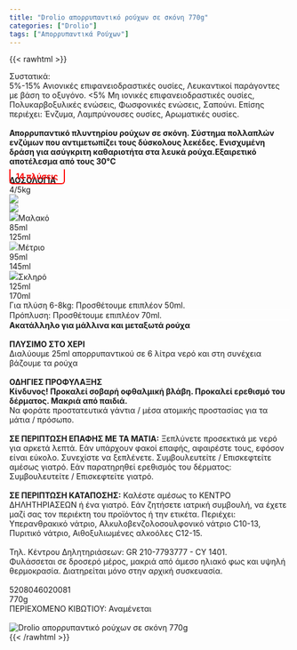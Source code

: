 ```yaml
---
title: "Drolio απορρυπαντικό ρούχων σε σκόνη 770g"
categories: ["Drolio"]
tags: ["Απορρυπαντικά Ρούχων"]
---
```

{{< rawhtml >}}

<div class="sload136"><div class="product"><div id="sistatika">Συστατικά:</div><div class="alltext">5%-15% Ανιονικές επιφανειοδραστικές ουσίες, Λευκαντικοί παράγοντες με βάση το οξυγόνο. &lt;5% Μη ιονικές επιφανειοδραστικές ουσίες, Πολυκαρβοξυλικές ενώσεις, Φωσφονικές ενώσεις, Σαπούνι. Επίσης περιέχει: Ένζυμα, Λαμπρύνουσες ουσίες, Αρωματικές ουσίες.<br><br><strong>Απορρυπαντικό πλυντηρίου ρούχων σε σκόνη. Σύστημα πολλαπλών ενζύμων που αντιμετωπίζει τους δύσκολους λεκέδες. Ενισχυμένη δράση για ασύγκριτη καθαριοτήτα στα λευκά ρούχα.Εξαιρετικό αποτέλεσμα από τους 30°C</strong><br><b style="padding:4px 10px;color:red;border-bottom:2px solid red;border-left:2px solid red;border-right:2px solid red;position:relative;top:10px;border-radius:0 0 6px 6px">14 πλύσεις</b></div><div class="wtab"><div class="whead"><strong>ΔΟΣΟΛΟΓΙΑ</strong></div><div class="wtab2"><div>4/5kg</div><div><img src="/media/icons/blou2.png"></div><div><img src="/media/icons/blou3.png"></div></div><div class="wtab3"><div><img src="/media/icons/drop.png">Μαλακό</div><div>85ml</div><div>125ml</div></div><div class="wtab3"><div><img style="opacity:.7" src="/media/icons/drop.png">Μέτριο</div><div>95ml</div><div>145ml</div></div><div class="wtab3"><div><img src="/media/icons/drop.png">Σκληρό</div><div>125ml</div><div>170ml</div></div><div class="whead" style="border-bottom:1px solid #fff">Για πλύση 6-8kg: Προσθέτουμε επιπλέον 50ml.</div><div class="whead" style="border-bottom:1px solid #fff">Πρόπλυση: Προσθέτουμε επιπλέον 70ml.</div><div class="sfff sp1015 stcenter stred"><strong>Ακατάλληλο για μάλλινα και μεταξωτά ρούχα</strong></div></div><div class="keno">&nbsp;</div><div class="sored stfff stcenter sp1015"><strong>ΠΛΥΣΙΜO ΣΤO ΧΕΡΙ</strong></div><div class="seee sp15 stcenter">Διαλύουμε 25ml απορρυπαντικού σε 6 λίτρα νερό και στη συνέχεια βάζουμε τα ρούχα</div><div class="keno">&nbsp;</div><div class="sred sp1015 stcenter"><strong>ΟΔΗΓΙΕΣ ΠΡΟΦΥΛΑΞΗΣ</strong></div><div class="all2"><strong>Κίνδυνος! Προκαλεί σοβαρή οφθαλμική βλάβη. Προκαλεί ερεθισμό του δέρματος. Μακριά από παιδιά.</strong><br>Να φοράτε προστατευτικά γάντια / μέσα ατομικής προστασίας για τα μάτια / πρόσωπο.<br><br><strong>ΣΕ ΠΕΡΙΠΤΩΣΗ ΕΠΑΦΗΣ ΜΕ ΤΑ ΜΑΤΙΑ:</strong> Ξεπλύνετε προσεκτικά με νερό για αρκετά λεπτά. Εάν υπάρχουν φακοί επαφής, αφαιρέστε τους, εφόσον είναι εύκολο. Συνεχίστε να ξεπλένετε. Συμβουλευτείτε / Επισκεφτείτε αμέσως γιατρό. Εάν παρατηρηθεί ερεθισμός του δέρματος: Συμβουλευτείτε / Επισκεφτείτε γιατρό.<br><br><strong>ΣΕ ΠΕΡΙΠΤΩΣΗ ΚΑΤΑΠΟΣΗΣ:</strong> Καλέστε αμέσως το ΚΕΝΤΡΟ ΔΗΛΗΤΗΡΙΑΣΕΩΝ ή ένα γιατρό. Εάν ζητήσετε ιατρική συμβουλή, να έχετε μαζί σας τον περιέκτη του προϊόντος ή την ετικέτα. Περιέχει: Υπερανθρακικό νάτριο, Αλκυλοβενζολοσουλφονικό νάτριο C10-13, Πυριτικό νάτριο, Αιθοξυλιωμένες αλκοόλες C12-15.<br><br>Τηλ. Κέντρου Δηλητηριάσεων: GR 210-7793777 - CY 1401.<br>Φυλάσσεται σε δροσερό μέρος, μακριά από άμεσο ηλιακό φως και υψηλή θερμοκρασία. Διατηρείται μόνο στην αρχική συσκευασία.<br><br><img src="/media/icons/danger1.png" style="max-width:199px;display:flex;margin:auto" alt=""></div><div class="keno"></div><div id="barcode"><div id="barimage1"></div><span id="bartext">5208046020081</span></div><div id="varos"><div id="varosimage1"></div><span id="varostext">770g</span></div><div id="kivotio">ΠΕΡΙΕΧΟΜΕΝΟ ΚΙΒΩΤΙΟΥ:&nbsp;Αναμένεται</div><style>.wtab2 div,.wtab3 div{width:25%}</style><br><div class="pimg"><img alt="Drolio απορρυπαντικό ρούχων σε σκόνη 770g" title="Drolio απορρυπαντικό ρούχων σε σκόνη 770g" src="/media/images/drolio-aporrypantiko-rouxwn-se-skonh-770g.jpg"></div></div></div>
{{< /rawhtml >}}


